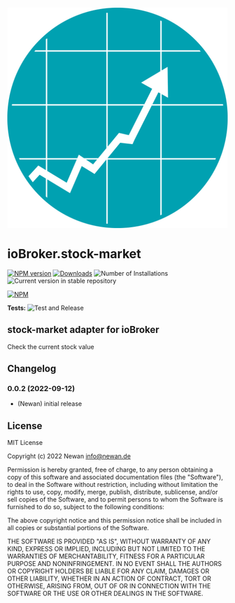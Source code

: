 ![Logo](admin/stock-market.png)
# ioBroker.stock-market

[![NPM version](https://img.shields.io/npm/v/iobroker.stock-market.svg)](https://www.npmjs.com/package/iobroker.stock-market)
[![Downloads](https://img.shields.io/npm/dm/iobroker.stock-market.svg)](https://www.npmjs.com/package/iobroker.stock-market)
![Number of Installations](https://iobroker.live/badges/stock-market-installed.svg)
![Current version in stable repository](https://iobroker.live/badges/stock-market-stable.svg)

[![NPM](https://nodei.co/npm/iobroker.stock-market.png?downloads=true)](https://nodei.co/npm/iobroker.stock-market/)

**Tests:** ![Test and Release](https://github.com/Newan/ioBroker.stock-market/workflows/Test%20and%20Release/badge.svg)

## stock-market adapter for ioBroker

Check the current stock value

## Changelog
<!--
    Placeholder for the next version (at the beginning of the line):
    ### **WORK IN PROGRESS**
-->
### 0.0.2 (2022-09-12)
* (Newan) initial release

## License
MIT License

Copyright (c) 2022 Newan <info@newan.de>

Permission is hereby granted, free of charge, to any person obtaining a copy
of this software and associated documentation files (the "Software"), to deal
in the Software without restriction, including without limitation the rights
to use, copy, modify, merge, publish, distribute, sublicense, and/or sell
copies of the Software, and to permit persons to whom the Software is
furnished to do so, subject to the following conditions:

The above copyright notice and this permission notice shall be included in all
copies or substantial portions of the Software.

THE SOFTWARE IS PROVIDED "AS IS", WITHOUT WARRANTY OF ANY KIND, EXPRESS OR
IMPLIED, INCLUDING BUT NOT LIMITED TO THE WARRANTIES OF MERCHANTABILITY,
FITNESS FOR A PARTICULAR PURPOSE AND NONINFRINGEMENT. IN NO EVENT SHALL THE
AUTHORS OR COPYRIGHT HOLDERS BE LIABLE FOR ANY CLAIM, DAMAGES OR OTHER
LIABILITY, WHETHER IN AN ACTION OF CONTRACT, TORT OR OTHERWISE, ARISING FROM,
OUT OF OR IN CONNECTION WITH THE SOFTWARE OR THE USE OR OTHER DEALINGS IN THE
SOFTWARE.